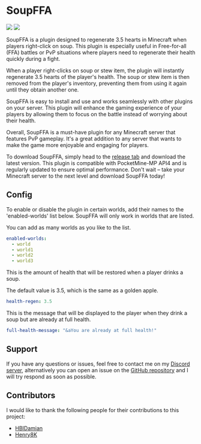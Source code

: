 
# SoupFFA

[![](https://poggit.pmmp.io/shield.state/SoupFFA)](https://poggit.pmmp.io/p/SoupFFA)
[![](https://poggit.pmmp.io/shield.dl.total/SoupFFA)](https://poggit.pmmp.io/p/SoupFFA)

SoupFFA is a plugin designed to regenerate 3.5 hearts in Minecraft when players right-click on soup. This plugin is especially useful in Free-for-all (FFA) battles or PvP situations where players need to regenerate their health quickly during a fight.

When a player right-clicks on soup or stew item, the plugin will instantly regenerate 3.5 hearts of the player's health. The soup or stew item is then removed from the player's inventory, preventing them from using it again until they obtain another one.

SoupFFA is easy to install and use and works seamlessly with other plugins on your server. This plugin will enhance the gaming experience of your players by allowing them to focus on the battle instead of worrying about their health.

Overall, SoupFFA is a must-have plugin for any Minecraft server that features PvP gameplay. It's a great addition to any server that wants to make the game more enjoyable and engaging for players.

To download SoupFFA, simply head to the [release tab](https://github.com/AshiePleb/SoupFFA/releases/latest) and download the latest version. This plugin is compatible with PocketMine-MP API4 and is regularly updated to ensure optimal performance. Don't wait – take your Minecraft server to the next level and download SoupFFA today!

## Config

To enable or disable the plugin in certain worlds, add their names to the 'enabled-worlds' list below. SoupFFA will only work in worlds that are listed.

You can add as many worlds as you like to the list.

```yaml
enabled-worlds:
  - world
  - world1
  - world2
  - world3
```

This is the amount of health that will be restored when a player drinks a soup.

The default value is 3.5, which is the same as a golden apple.
```yaml
health-regen: 3.5
```

This is the message that will be displayed to the player when they drink a soup but are already at full health.
```yaml
full-health-message: "&aYou are already at full health!"
```

## Support

If you have any questions or issues, feel free to contact me on my [Discord server](https://discord.gg/SM7xE3pSK8), alternatively you can open an issue on the [GitHub repository](https://github.com/AshiePleb/SoupFFA/issues) and I will try respond as soon as possible.

## Contributors

I would like to thank the following people for their contributions to this project:

- [HBIDamian](https://github.com/HBIDamian)
- [Henry8K](https://github.com/Henry8K)